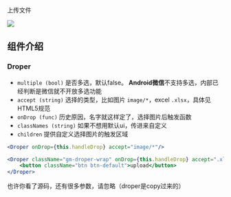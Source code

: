 上传文件

![](http://7xlnio.com1.z0.glb.clouddn.com/16-7-31/16118211.jpg)

## 组件介绍

### Droper

- `multiple (bool)` 是否多选，默认false。 **Android微信**不支持多选，内部已经判断是微信就不开放多选功能
- `accept (string)` 选择的类型，比如图片 `image/*`，excel `.xlsx`，具体见HTML5规范
- `onDrop (func)` 历史原因，名字就这样定了，选择图片后触发函数
- `classNames (string)` 如果不想用默认ui，传进来自定义
- `children` 提供自定义选择图片的触发区域

```jsx
<Droper onDrop={this.handleDrop} accept="image/*"/>

<Droper className="gm-droper-wrap" onDrop={this.handleDrop} accept=".xlsx">
    <button className="btn btn-default">upload</button>
</Droper>
```

也许你看了源码，还有很多参数，请忽略（droper是copy过来的）